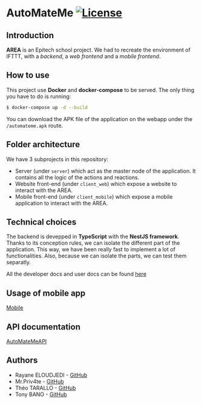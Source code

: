 # AutoMateMe [![License](https://img.shields.io/badge/license-MIT-blue.svg?style=flat-square)](LICENSE.txt)

## Introduction

**AREA** is an Epitech school project. We had to recreate the environment of IFTTT,
with a _backend_, a _web frontend_ and a _mobile frontend_.

## How to use

This project use __Docker__ and __docker-compose__ to be served. The only thing you
have to do is running:

```bash
$ docker-compose up -d --build
```

You can download the APK file of the application on the webapp under the `/automateme.apk`
route.

## Folder architecture

We have 3 subprojects in this repository:
- Server (under `server`) which act as the master node of the application. It contains
  all the logic of the actions and reactions.
- Website front-end (under `client_web`) which expose a website to interact with the AREA.
- Mobile front-end (under `client_mobile`) which expose a mobile application to interact with
  the AREA.

## Technical choices

The backend is devepped in __TypeScript__ with the __NestJS framework__. Thanks to
its conception rules, we can isolate the different part of the application. This way,
we have been really fast to implement a lot of functionalities. Also, because we can
isolate the parts, we can test them separatly.

All the developer docs and user docs can be found [here](https://docs.automateme.fr/)

## Usage of mobile app

[Mobile](https://docs.automateme.fr/)

## API documentation

[AutoMateMeAPI](/server/api.md)

## Authors

- Rayane ELOUDJEDI - [GitHub](https://github.com/RayaneTekMars)
- Mr.Priv4te - [GitHub](https://github.com/mrpriv4te)
- Théo TARALLO - [GitHub](https://github.com/thtarallo)
- Tony BANO - [GitHub](https://github.com/Tonymelyo)
